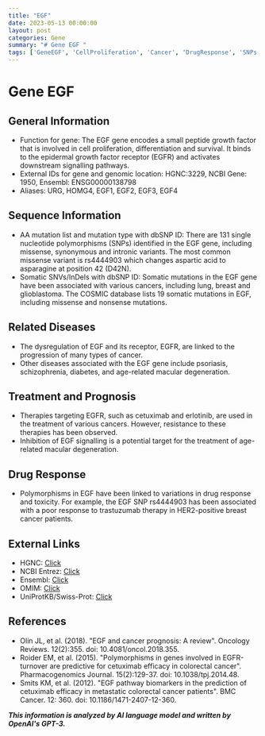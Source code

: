 ```yaml
---
title: "EGF"
date: 2023-05-13 00:00:00
layout: post
categories: Gene
summary: "# Gene EGF "
tags: ['GeneEGF', 'CellProliferation', 'Cancer', 'DrugResponse', 'SNPs', 'SomaticMutations', 'EGFR', 'Therapies']
---
```


# Gene EGF 
 
## General Information
- Function for gene: The EGF gene encodes a small peptide growth factor that is involved in cell proliferation, differentiation and survival. It binds to the epidermal growth factor receptor (EGFR) and activates downstream signalling pathways.
- External IDs for gene and genomic location: HGNC:3229, NCBI Gene: 1950, Ensembl: ENSG00000138798
- Aliases: URG, HOMG4, EGF1, EGF2, EGF3, EGF4

## Sequence Information
- AA mutation list and mutation type with dbSNP ID: There are 131 single nucleotide polymorphisms (SNPs) identified in the EGF gene, including missense, synonymous and intronic variants. The most common missense variant is rs4444903 which changes aspartic acid to asparagine at position 42 (D42N).
- Somatic SNVs/InDels with dbSNP ID: Somatic mutations in the EGF gene have been associated with various cancers, including lung, breast and glioblastoma. The COSMIC database lists 19 somatic mutations in EGF, including missense and nonsense mutations.
 
## Related Diseases
- The dysregulation of EGF and its receptor, EGFR, are linked to the progression of many types of cancer.
- Other diseases associated with the EGF gene include psoriasis, schizophrenia, diabetes, and age-related macular degeneration.

## Treatment and Prognosis
- Therapies targeting EGFR, such as cetuximab and erlotinib, are used in the treatment of various cancers. However, resistance to these therapies has been observed.
- Inhibition of EGF signalling is a potential target for the treatment of age-related macular degeneration.

## Drug Response
- Polymorphisms in EGF have been linked to variations in drug response and toxicity. For example, the EGF SNP rs4444903 has been associated with a poor response to trastuzumab therapy in HER2-positive breast cancer patients.

## External Links
- HGNC: [Click](https://www.genenames.org/data/gene-symbol-report/#!/hgnc_id/HGNC:3229)
- NCBI Entrez: [Click](https://www.ncbi.nlm.nih.gov/gene/1950/)
- Ensembl: [Click](https://www.ensembl.org/Homo_sapiens/Gene/Summary?db=core;g=ENSG00000138798;r=4:73754576-73763113)
- OMIM: [Click](https://www.omim.org/entry/131530)
- UniProtKB/Swiss-Prot: [Click](https://www.uniprot.org/uniprot/P01133)

## References
- Olin JL, et al. (2018). "EGF and cancer prognosis: A review". Oncology Reviews. 12(2):355. doi: 10.4081/oncol.2018.355.
- Roider EM, et al. (2015). "Polymorphisms in genes involved in EGFR-turnover are predictive for cetuximab efficacy in colorectal cancer". Pharmacogenomics Journal. 15(2):129-37. doi: 10.1038/tpj.2014.48.
- Smits KM, et al. (2012). "EGF pathway biomarkers in the prediction of cetuximab efficacy in metastatic colorectal cancer patients". BMC Cancer. 12: 360. doi: 10.1186/1471-2407-12-360.

**_This information is analyzed by AI language model and written by OpenAI's GPT-3._**